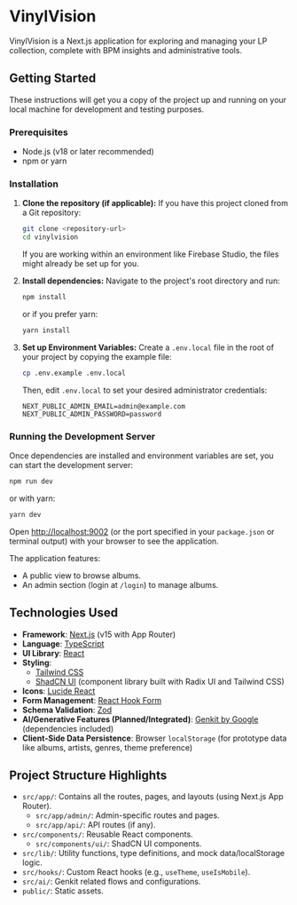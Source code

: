 
# VinylVision

VinylVision is a Next.js application for exploring and managing your LP collection, complete with BPM insights and administrative tools.

## Getting Started

These instructions will get you a copy of the project up and running on your local machine for development and testing purposes.

### Prerequisites

*   Node.js (v18 or later recommended)
*   npm or yarn

### Installation

1.  **Clone the repository (if applicable):**
    If you have this project cloned from a Git repository:
    ```bash
    git clone <repository-url>
    cd vinylvision 
    ```
    If you are working within an environment like Firebase Studio, the files might already be set up for you.

2.  **Install dependencies:**
    Navigate to the project's root directory and run:
    ```bash
    npm install
    ```
    or if you prefer yarn:
    ```bash
    yarn install
    ```

3.  **Set up Environment Variables:**
    Create a `.env.local` file in the root of your project by copying the example file:
    ```bash
    cp .env.example .env.local
    ```
    Then, edit `.env.local` to set your desired administrator credentials:
    ```
    NEXT_PUBLIC_ADMIN_EMAIL=admin@example.com
    NEXT_PUBLIC_ADMIN_PASSWORD=password
    ```

### Running the Development Server

Once dependencies are installed and environment variables are set, you can start the development server:

```bash
npm run dev
```
or with yarn:
```bash
yarn dev
```

Open [http://localhost:9002](http://localhost:9002) (or the port specified in your `package.json` or terminal output) with your browser to see the application.

The application features:
*   A public view to browse albums.
*   An admin section (login at `/login`) to manage albums.

## Technologies Used

*   **Framework**: [Next.js](https://nextjs.org/) (v15 with App Router)
*   **Language**: [TypeScript](https://www.typescriptlang.org/)
*   **UI Library**: [React](https://reactjs.org/)
*   **Styling**:
    *   [Tailwind CSS](https://tailwindcss.com/)
    *   [ShadCN UI](https://ui.shadcn.com/) (component library built with Radix UI and Tailwind CSS)
*   **Icons**: [Lucide React](https://lucide.dev/)
*   **Form Management**: [React Hook Form](https://react-hook-form.com/)
*   **Schema Validation**: [Zod](https://zod.dev/)
*   **AI/Generative Features (Planned/Integrated)**: [Genkit by Google](https://firebase.google.com/docs/genkit) (dependencies included)
*   **Client-Side Data Persistence**: Browser `localStorage` (for prototype data like albums, artists, genres, theme preference)

## Project Structure Highlights

*   `src/app/`: Contains all the routes, pages, and layouts (using Next.js App Router).
    *   `src/app/admin/`: Admin-specific routes and pages.
    *   `src/app/api/`: API routes (if any).
*   `src/components/`: Reusable React components.
    *   `src/components/ui/`: ShadCN UI components.
*   `src/lib/`: Utility functions, type definitions, and mock data/localStorage logic.
*   `src/hooks/`: Custom React hooks (e.g., `useTheme`, `useIsMobile`).
*   `src/ai/`: Genkit related flows and configurations.
*   `public/`: Static assets.
